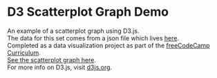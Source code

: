 # D3 Scatterplot Graph Demo

An example of a scatterplot graph using D3.js. </br>
The data for this set comes from a json file which lives [here](https://raw.githubusercontent.com/freeCodeCamp/ProjectReferenceData/master/cyclist-data.json).</br>
Completed as a data visualization project as part of the [freeCodeCamp Curriculum](https://learn.freecodecamp.org/).</br>
[See the scatterplot graph here](https://willjw3.github.io/d3-Scatterplot-Demo/).</br>
For more info on D3.js, visit [d3js.org](https://d3js.org/).
